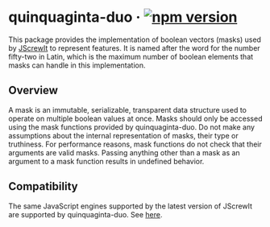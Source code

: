 # quinquaginta-duo · [![npm version][npm badge]][npm url]

This package provides the implementation of boolean vectors (masks) used by
[JScrewIt](https://github.com/fasttime/JScrewIt) to represent features.
It is named after the word for the number fifty-two in Latin, which is the maximum number of
boolean elements that masks can handle in this implementation.

## Overview

A mask is an immutable, serializable, transparent data structure used to operate on multiple boolean
values at once.
Masks should only be accessed using the mask functions provided by quinquaginta-duo.
Do not make any assumptions about the internal representation of masks, their type or truthiness.
For performance reasons, mask functions do not check that their arguments are valid masks.
Passing anything other than a mask as an argument to a mask function results in undefined
behavior.

## Compatibility

The same JavaScript engines supported by the latest version of JScrewIt are supported by
quinquaginta-duo.
See [here](https://github.com/fasttime/JScrewIt#compatibility).

[npm badge]: https://badge.fury.io/js/quinquaginta-duo.svg
[npm url]: https://www.npmjs.com/package/quinquaginta-duo
